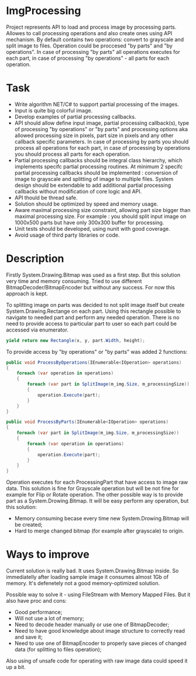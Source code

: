 # ImgProcessing
Project represents API to load and process image by processing parts. Allowes to call processing operations and also create ones using API mechanism. By default contains two operations: convert to grayscale and split image to files.
Operation could be proccesed "by parts" and "by operations". In case of processing "by parts" all operations executes for each part, in case of processing "by operations" - all parts for each operation.

# Task
* Write algorithm NET/C# to support partial processing of the images.
* Input is quite big colorful image.
* Develop examples of partial processing callbacks.
* API should allow define input image, partial processing callback(s), type of processing "by operations" or "by parts" and processing options aka allowed processing size in pixels, part size in pixels and any other callback specific parameters. In case of processing by parts you should process all operations for each part, in case of processing by operations you should process all parts for each operation.
* Partial processing callbacks should be integral class hierarchy, which implements specifc partial processing routines. At minimum 2 specifc partial processing callbacks should be implemented : conversion of image to grayscale and splitting of image to multiple files. System design should be extendable to add additional partial processing callbacks without modification of core logic and API.
* API thould be thread safe.
* Solution should be optimized by speed and memory usage.
* Aware maximal processing size constraint, allowing part size bigger than maximal processing size. For example : you should split input image on 1000x500 parts but have only 300x300 buffer for processing.
* Unit tests should be developed, using nunit with good coverage.
* Avoid usage of third party libraries or code.

# Description
Firstly System.Drawing.Bitmap was used as a first step. But this solution very time and memory consuming. Tried to use different BitmapDecoder/BitmapEncoder but without any success. For now this approach is kept.

To splitting image on parts was decided to not split image itself but create System.Drawing.Rectange on each part. Using this rectangle possible to navigate to needed part and perform any needed operation. There is no need to provide access to particular part to user so each part could be accessed via enumerator. 
```cs
yield return new Rectangle(x, y, part.Width, height);
```
To provide access by "by operations" or "by parts" was added 2 functions:
```cs
public void ProcessByOperations(IEnumerable<IOperation> operations)
{
    foreach (var operation in operations)
    {
        foreach (var part in SplitImage(m_img.Size, m_processingSize))
        {
            operation.Execute(part);
        }
    }
}

public void ProcessByParts(IEnumerable<IOperation> operations)
{
    foreach (var part in SplitImage(m_img.Size, m_processingSize))
    {
        foreach (var operation in operations)
        {
            operation.Execute(part);
        }
    }
}
```
Operation executes for each ProcessingPart that have access to image raw data. This solution is fine for Grayscale operation but will be not fine for example for Flip or Rotate operation. The other possible way is to provide part as a System.Drowing.Bitmap. It will be easy perform any operation, but this solution:
* Memory consuming becase every time new System.Drowing.Bitmap will be created;
* Hard to merge changed bitmap (for example after grayscale) to origin.


# Ways to improve
Current solution is really bad. It uses System.Drawing.Bitmap inside. So immediatelly after loading sample image it consumes almost 1Gb of memory. It's defenetely not a good memory-optimized solution.

Possible way to solve it - using FileStream with Memory Mapped Files. But it also have proc and cons:
* Good performance;
* Will not use a lot of memory;
* Need to decode header manually or use one of BitmapDecoder;
* Need to have good knowledge about image structure to correctly read and save it;
* Need to use one of BitmapEncoder to properly save pieces of changed data (for splitting to files operation);

Also using of unsafe code for operating with raw image data could speed it up a bit.
